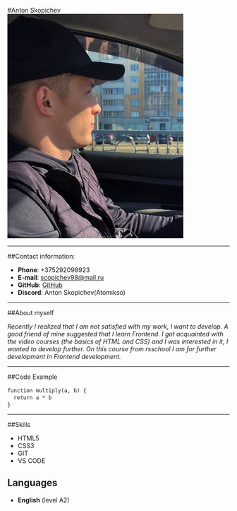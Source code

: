 #Anton Skopichev
![drive](img/drivers1.png)
***
##Contact information:
* __Phone__: +375292098923
* __E-mail__: scopichev98@mail.ru
* __GitHub__: [GitHub](https://github.com/Atomikso)
* __Discord__: Anton Skopichev(Atomikso)
***
##About myself

_Recently I realized that I am not satisfied with my work, I want to develop.
A good friend of mine suggested that I learn Frontend.
I got acquainted with the video courses (the basics of HTML and CSS) and I was interested in it, I wanted to develop further.
On this course from rsschool I am for further development in Frontend development._
***
##Code Example
~~~
function multiply(a, b) {
  return a * b
} 
~~~

***
##Skills
* HTML5 
* CSS3
* GIT
* VS CODE
## Languages

* __English__ (level A2)
